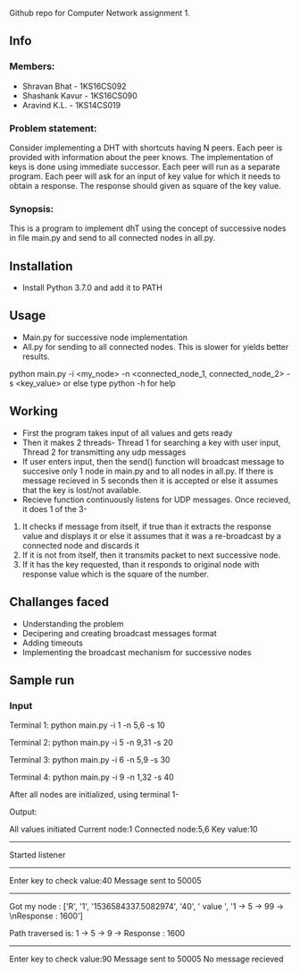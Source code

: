 Github repo for Computer Network assignment 1.

## Info

### Members:
* Shravan Bhat - 1KS16CS092
* Shashank Kavur - 1KS16CS090
* Aravind K.L. - 1KS14CS019

### Problem statement:
Consider implementing a DHT with shortcuts having N peers. Each peer is provided with information about the peer knows. The implementation of keys is done using immediate successor. Each peer will run as a separate program. Each peer will ask for an input of key value for which it needs to obtain a response. The response should given as square of the key value.

### Synopsis:
This is a program to implement dhT using the concept of successive nodes in file main.py and send to all connected nodes in all.py.

## Installation
* Install Python 3.7.0 and add it to PATH


## Usage
* Main.py for successive node implementation
* All.py for sending to all connected nodes. This is slower for yields better results.

python main.py -i <my_node> -n <connected_node_1, connected_node_2> -s <key_value>
or else type python -h for help


## Working
* First the program takes input of all values and gets ready
* Then it makes 2 threads- Thread 1 for searching a key with user input, Thread 2 for transmitting any udp messages
* If user enters input, then the send() function will broadcast message to succesive only 1 node in main.py and to all nodes in all.py. If there is message recieved in 5 seconds then it is accepted or else it assumes that the key is lost/not available.
* Recieve function continuously listens for UDP messages. Once recieved, it does 1 of the 3-
1. It checks if message from itself, if true than it extracts the response value and displays it or else it assumes that it was a re-broadcast by a connected node and discards it
2. If it is not from itself, then it transmits packet to next successive node.
3. If it has the key requested, than it responds to original node with response value which is the square of the number.

## Challanges faced
* Understanding the problem
* Decipering and creating broadcast messages format
* Adding timeouts 
* Implementing the broadcast mechanism for successive nodes

## Sample run

### Input

Terminal 1: python main.py -i 1 -n 5,6 -s 10

Terminal 2: python main.py -i 5 -n 9,31 -s 20

Terminal 3: python main.py -i 6 -n 5,9 -s 30

Terminal 4: python main.py -i 9 -n 1,32 -s 40


After all nodes are initialized, using terminal 1-

Output:

All values initiated
Current node:1
Connected node:5,6
Key value:10

--------
Started listener



------
Enter key to check value:40
Message sent to 50005


----

Got my node :
['R', '1', '1536584337.5082974', '40', ' value ', '1 -> 5 -> 99 -> \nResponse : 1600']

Path traversed is:
1 -> 5 -> 9 -> 
Response : 1600


------
Enter key to check value:90
Message sent to 50005
No message recieved



